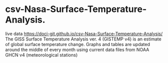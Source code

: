 # csv-Nasa-Surface-Temperature-Analysis.
live data https://doci-git.github.io/csv-Nasa-Surface-Temperature-Analysis/
The GISS Surface Temperature Analysis ver. 4 (GISTEMP v4) is an estimate of global surface temperature change. Graphs and tables are updated around the middle of every month using current data files from NOAA GHCN v4 (meteorological stations) 
